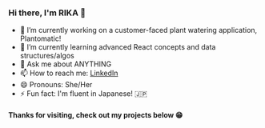 ### Hi there, I'm RIKA 👋


- 🌱 I’m currently working on a customer-faced plant watering application, Plantomatic!
- 🔭 I’m currently learning advanced React concepts and data structures/algos
- 💬 Ask me about ANYTHING
- 📫 How to reach me: [LinkedIn](https://www.linkedin.com/in/rika-ciminieri/)
- 😄 Pronouns: She/Her
- ⚡ Fun fact: I'm fluent in Japanese! 🇯🇵

#### Thanks for visiting, check out my projects below 😁

